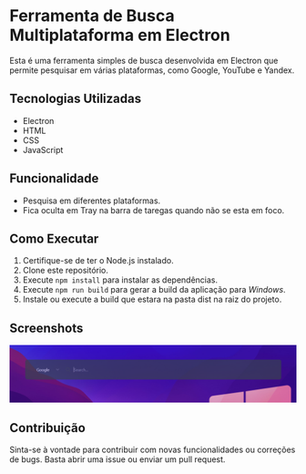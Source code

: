# Ferramenta de Busca Multiplataforma em Electron

Esta é uma ferramenta simples de busca desenvolvida em Electron que permite pesquisar em várias plataformas, como Google, YouTube e Yandex.

## Tecnologias Utilizadas

- Electron
- HTML
- CSS
- JavaScript

## Funcionalidade

- Pesquisa em diferentes plataformas.
- Fica oculta em Tray na barra de taregas quando não se esta em foco.

## Como Executar

1. Certifique-se de ter o Node.js instalado.
2. Clone este repositório.
3. Execute `npm install` para instalar as dependências.
4. Execute `npm run build` para gerar a build da aplicação para *Windows*.
5. Instale ou execute a build que estara na pasta dist na raiz do projeto.

## Screenshots

![Tela de Pesquisa](./src/assets/screenshot.png)

## Contribuição

Sinta-se à vontade para contribuir com novas funcionalidades ou correções de bugs. Basta abrir uma issue ou enviar um pull request.

